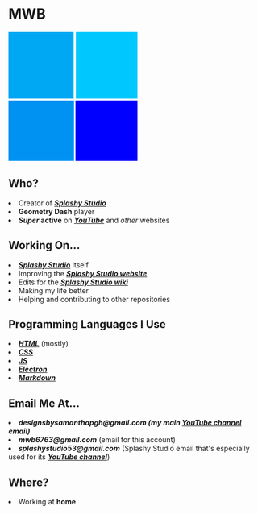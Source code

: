 # MWB
<a href="https://youtube.com/channel/UC5rY90rYvwHJUHgH7iuSHew"><img src="https://github.com/SplashyStudio/.github/blob/main/assets/images/icon.png?raw=true" title="Splashy Studio"></a>
<h2>Who?</h2>
<li>Creator of <a href="https://youtube.com/channel/UC5rY90rYvwHJUHgH7iuSHew" title="Splashy Studio YouTube channel"><b><i>Splashy Studio</i></b></a></li>
<li><b>Geometry Dash</b> player</li>
<li><b><i>Super</i> active</b> on <b><i><a href="https://youtube.com/channel/UCu7a0qLsRb1TNutICA1EZuw" title="My YouTube channel">YouTube</a></i></b> and <i>other</i> websites</li>
<h2>Working On&hellip;</h2>
<li><b><i><a href="https://github.com/SplashyStudio" title="Splashy Studio GitHub organization">Splashy Studio</a></i></b> itself</li>
<li>Improving the <b><i><a href="https://splashystudio.github.io" title="Splashy Studio website">Splashy Studio website</a></i></b></li>
<li>Edits for the <b><i><a href="https://splashy-studio.fandom.com/wiki/Splashy_Studio_Wiki" title="Splashy Studio wiki">Splashy Studio wiki</a></i></b></li>
<li>Making my life better</li>
<li>Helping and contributing to other repositories</li>
<h2>Programming Languages I Use</h2>
<li><b><i><a href="https://html.com" title="HTML">HTML</a></i></b> (mostly)</li>
<li><b><i><a href="https://css.com" title="CSS">CSS</a></i></b></li>
<li><b><i><a href="https://javascript.com" title="JS">JS</a></i></b></li>
<li><b><i><a href="https://electronjs.org" title="Electron">Electron</a></i></b></li>
<li><b><i><a href="https://markdownguide.org" title="Markdown">Markdown</a></i></b></li>
<h2>Email Me At&hellip;</h2>
<li><b><i>designsbysamanthapgh@gmail.com (my main <a href="https://youtube.com/channel/UCu7a0qLsRb1TNutICA1EZuw">YouTube channel</a> email)</i></b></li>
<li><b><i>mwb6763@gmail.com</i></b> (email for this account)</li>
<li><b><i>splashystudio53@gmail.com</i></b> (Splashy Studio email that's especially used for its <b><i><a href="https://youtube.com/channel/UC5rY90rYvwHJUHgH7iuSHew" title="Splashy Studio YouTube channel">YouTube channel</a></i></b>)</li>
<h2>Where?</h2>
<li>Working at <b>home</b></li>
